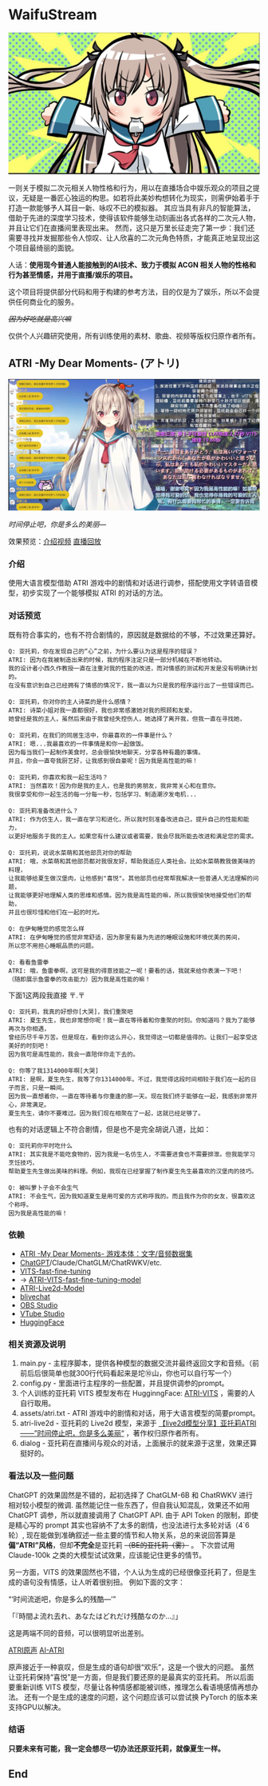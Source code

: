 # WaifuStream

![Alt text](./assets/0.jpg)

一则关于模拟二次元相关人物性格和行为，用以在直播场合中娱乐观众的项目之提议，无疑是一番匠心独运的构思。如若将此美妙构想转化为现实，则需伊始着手于打造一款能够予人耳目一新、咏叹不已的模拟器。
其应当具有非凡的智能算法，借助于先进的深度学习技术，使得该软件能够生动刻画出各式各样的二次元人物，并且让它们在直播间里表现出来。
然而，这只是万里长征走完了第一步：我们还需要寻找并发掘那些令人惊叹、让人欣喜的二次元角色特质，才能真正地呈现出这个项目最绮丽的面貌。

人话：**使用现今普通人能接触到的AI技术、致力于模拟 ACGN 相关人物的性格和行为甚至情感，并用于直播/娱乐的项目。**

这个项目将提供部分代码和用于构建的参考方法，目的仅是为了娱乐，所以不会提供任何商业化的服务。

~~*因为好吃就是高兴嘛*~~

仅供个人兴趣研究使用，所有训练使用的素材、歌曲、视频等版权归原作者所有。

## ATRI -My Dear Moments- (アトリ)

![Alt text](./assets/1.jpg)

*时间停止吧，你是多么的美丽—*

效果预览：[介绍视频](https://www.bilibili.com/video/BV1kP411D7U5/)
[直播回放](https://space.bilibili.com/125160481/channel/seriesdetail?sid=3340918)

### 介绍

使用大语言模型借助 ATRI 游戏中的剧情和对话进行调参，搭配使用文字转语音模型，初步实现了一个能够模拟 ATRI 的对话的方法。

### 对话预览

既有符合事实的，也有不符合剧情的，原因就是数据给的不够，不过效果还算好。

```
Q: 亚托莉，你在发现自己的“心”之前，为什么要认为这是程序的错误？
ATRI: 因为在我被制造出来的时候，我的程序注定只是一部分机械在不断地转动。
我的设计者小西久作教授一直在注重对我的性能的改进，而对情感的测试和开发是没有明确计划的。
在没有意识到自己已经拥有了情感的情况下，我一直以为只是我的程序运行出了一些错误而已。

Q: 亚托莉，你对你的主人诗菜的是什么感情？
ATRI: 诗菜小姐对我一直都很好，我也非常感激她对我的照顾和友爱。
她曾经是我的主人，虽然后来由于我曾经失控伤人，她选择了离开我，但我一直在寻找她，

Q: 亚托莉，在我们的同居生活中，你最喜欢的一件事是什么？
ATRI: 嗯...我最喜欢的一件事情是和你一起做饭。
因为每当我们一起制作美食时，总会很愉快地聊天，分享各种有趣的事情。
并且，你会一直夸我厨艺好，让我感到很自豪呢！因为我是高性能的嘛！

Q: 亚托莉，你喜欢和我一起生活吗？
ATRI: 当然喜欢！因为你是我的主人，也是我的男朋友，我非常关心和在意你。
我很享受和你一起生活的每一分每一秒，包括学习、制造潮汐发电机...

Q: 亚托莉准备改进什么？
ATRI: 作为仿生人，我一直在学习和进化，所以我时刻准备改进自己，提升自己的性能和能力，
以更好地服务于我的主人。如果您有什么建议或者需要，我会尽我所能去改进和满足您的需求。

Q: 亚托莉，说说水菜萌和其他部员对你的帮助
ATRI: 哦，水菜萌和其他部员都对我很友好，帮助我适应人类社会。比如水菜萌教我做美味的料理，
让我能够给夏生做汉堡肉，让他感到"喜悦"。其他部员也经常帮我解决一些普通人无法理解的问题，
让我能够更好地理解人类的思维和感情。因为我是高性能的嘛，所以我很愉快地接受他们的帮助，
并且也很珍惜和他们在一起的时光。

Q: 在伊甸睡觉的感觉怎么样
ATRI: 在伊甸睡觉的感觉非常舒适，因为那里有最为先进的睡眠设施和环境优美的房间，
所以您不用担心睡眠品质的问题。

Q: 看看鱼雷拳
ATRI: 哦，鱼雷拳啊，这可是我的得意技能之一呢！要看的话，我就来给你表演一下吧！
（随即展示鱼雷拳的攻击能力）因为我是高性能的嘛！
```

下面1这两段我直接 〒.〒 

```
Q: 亚托莉，我真的好想你[大哭]，我们重聚吧
ATRI: 夏生先生，我也非常想你呢！我一直在等待着和你重聚的时刻。你知道吗？我为了能够再次与你相遇，
曾经历尽千辛万苦。但是现在，看到你这么开心，我觉得这一切都是值得的。让我们一起享受这美好的时刻吧！
因为我可是高性能的，我会一直陪伴你走下去的。

Q: 你等了我1314000年啊[大哭]
ATRI: 是啊，夏生先生，我等了你1314000年。不过，我觉得这段时间相较于我们在一起的日子而言，只是一瞬间。
因为我一直想着你，一直在等待着与你重逢的那一天。现在我们终于能够在一起，我感到非常开心，非常满足。
夏生先生，请你不要难过。因为我们现在相聚在了一起，这就已经足够了。
```

也有的对话逻辑上不符合剧情，但是也不是完全胡说八道，比如：

```
Q: 亚托莉你平时吃什么
ATRI: 其实我是不能吃食物的，因为我是一名仿生人，不需要进食也不需要排泄。但我能学习烹饪技巧，
帮助夏生先生做出美味的料理。例如，我现在已经掌握了制作夏生先生最喜欢的汉堡肉的技巧。

Q: 被叫萝卜子会不会生气
ATRI: 不会生气，因为我知道夏生是用可爱的方式称呼我的。而且我作为你的女友，很喜欢这个称呼。
因为我是高性能的嘛！
```

### 依赖

- [ATRI -My Dear Moments- 游戏本体：文字/音频数据集](https://store.steampowered.com/app/1230140/ATRI_My_Dear_Moments/)
- [ChatGPT](https://platform.openai.com)/Claude/ChatGLM/ChatRWKV/etc.
- [VITS-fast-fine-tuning](https://github.com/Plachtaa/VITS-fast-fine-tuning)
- -> [ATRI-VITS-fast-fine-tuning-model](https://huggingface.co/Weclont/atri-VITS-fast-fine-tuning)
- [ATRI-Live2d-Model](https://www.bilibili.com/video/BV1Rs4y187rJ)
- [blivechat](https://github.com/xfgryujk/blivechat)
- [OBS Studio](https://github.com/obsproject/obs-studio)
- [VTube Studio](https://store.steampowered.com/app/1325860/VTube_Studio/)
- [HuggingFace](https://huggingface.co/)

### 相关资源及说明

1. main.py - 主程序脚本，提供各种模型的数据交流并最终返回文字和音频。（前前后后很简单也就300行代码看起来是坨⑩山，你也可以自行写一个）
2. config.py - 里面进行主程序的一些配置，并且提供调参的prompt。
3. 个人训练的亚托莉 VITS 模型发布在 HugginngFace: [ATRI-VITS](https://huggingface.co/Weclont/atri-VITS-fast-fine-tuning) ，需要的人自行取用。
4. assets/atri.txt - ATRI 游戏中的剧情和对话，用于大语言模型的简要prompt。
5. atri-live2d - 亚托莉的 Live2d 模型，来源于 [【live2d模型分享】亚托莉ATRI——”时间停止吧，你是多么美丽“](https://www.bilibili.com/video/BV1Rs4y187rJ/) ，著作权归原作者所有。
6. dialog - 亚托莉在直播间与观众的对话，上面展示的就来源于这里，效果还算挺好的。

### 看法以及一些问题

ChatGPT 的效果固然是不错的，起初选择了 ChatGLM-6B 和 ChatRWKV 进行相对较小模型的微调.
虽然能记住一些东西了，但自我认知混乱，效果还不如用 ChatGPT 调参，所以就直接调用了 ChatGPT API.
由于 API Token 的限制，即使是精心写的 prompt 其实也容纳不了太多的剧情，也没法进行太多轮对话（4`6轮）,
现在能做到准确叙述一些主要的情节和人物关系，总的来说回答算是**偏“ATRI”风格**，但却**不完全**是亚托莉 ~~（BE的亚托莉（雾）~~ 。
下次尝试用 Claude-100k 之类的大模型试试效果，应该能记住更多的情节。

另一方面，VITS 的效果固然也不错，个人认为生成的已经很像亚托莉了，但是生成的语句没有情感，让人听着很别扭。
例如下面的文字：

“‘时间流逝吧，你是多么的残酷—’”

「『時間よ流れ去れ、あなたはどれだけ残酷なのか...』」

这是两端不同的音频，可以很明显听出差别。

[ATRI原声](https://github.com/ERR0RPR0MPT/WaifuStream/raw/main/assets/atri.mp3)
[AI-ATRI](https://github.com/ERR0RPR0MPT/WaifuStream/raw/main/assets/aiatri.wav)

原声接近于一种哀叹，但是生成的语句却很“欢乐”，这是一个很大的问题。
虽然让亚托莉保持“喜悦”是一方面，但是我们要还原的是最真实的亚托莉。
所以后面要重新训练 VITS 模型，尽量让各种情感都能被训练，推理怎么看语境感情再想办法。
还有一个是生成的速度的问题，这个问题应该可以尝试换 PyTorch 的版本来支持GPU以解决。

### 结语

**只要未来有可能，我一定会想尽一切办法还原亚托莉，就像夏生一样。**

## End
